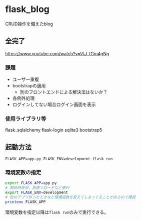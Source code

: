 # flask_blog
CRUD操作を備えたblog

## 全完了

https://www.youtube.com/watch?v=VtJ-fGm4gNg

### 課題
* ユーザー重複
* bootstrapの適用
    * 別のフロントエンドによる解決法はないか？
* 各例外処理
* ログインしてない場合ログイン画面を表示

### 使用ライブラリ等
flask_sqlalchemy
flask-login
sqlite3
bootstrap5

## 起動方法

`FLASK_APP=app.py FLASK_ENV=development flask run`

### 環境変数の指定
```bash
export FLASK_APP=app.py
# 開発時使用、高速リロードなど便利
export FLASK_ENV=development
# 別のアプリ作ったときなど環境変数を変えてしまってることがあるので確認
printenv FLASK_APP
```

環境変数を指定以降は`flask run`のみで実行できる。
